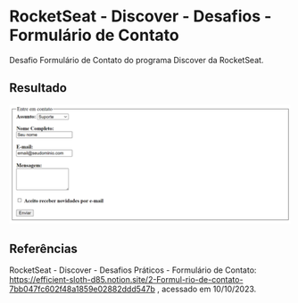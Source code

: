 # RocketSeat - Discover - Desafios - Formulário de Contato
Desafio Formulário de Contato do programa Discover da RocketSeat.


## Resultado
![Pagina-de-Formulario-de-Contato](Formulario-de-Contato.png)


## Referências
RocketSeat - Discover - Desafios Práticos - Formulário de Contato:
https://efficient-sloth-d85.notion.site/2-Formul-rio-de-contato-7bb047fc602f48a1859e02882ddd547b
, acessado em 10/10/2023.